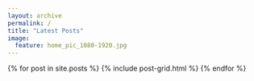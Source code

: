 ```yaml
---
layout: archive
permalink: /
title: "Latest Posts"
image:
  feature: home_pic_1080-1920.jpg 
---
```


<div class="tiles">
{% for post in site.posts %}
	{% include post-grid.html %}
{% endfor %}
</div><!-- /.tiles -->
